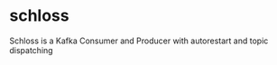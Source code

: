 schloss
=============


Schloss is a Kafka Consumer and Producer with autorestart and topic dispatching



